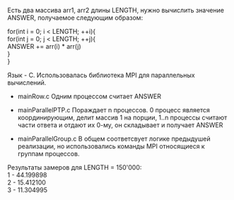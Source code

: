 Есть два массива arr1, arr2 длины LENGTH, нужно вычислить значение ANSWER, получаемое следующим образом:<br/>

for(int i = 0; i < LENGTH; ++i){<br/>
  for(int j = 0; j < LENGTH; ++j){<br/>
    ANSWER += arr(i) * arr(j)<br/>
  }<br/>
}<br/>

Язык - C.
Использовалась библиотека MPI для параллельных вычислений.

* mainRow.c Одним процессом считает ANSWER

* mainParallelPTP.c Пораждает n процессов. 0 процесс является координирующим, делит массив 1 на порции, 1..n процессы считают части ответа и отдают их 0-му, он складывает и получает ANSWER 

* mainParallelGroup.c В общем соответсвует логике предыдушей реализации, но использовались команды MPI относящиеся к группам процессов.

Результаты замеров для LENGTH = 150'000:<br/>
  1 - 44.199898<br/>
  2 - 15.412100<br/>
  3 - 11.304995<br/>

